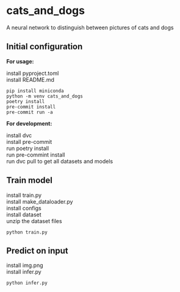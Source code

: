 # cats_and_dogs
A neural network to distinguish between pictures of cats and dogs

## Initial configuration
**For usage:**  

install pyproject.toml  
install README.md  
```
pip install miniconda
python -m venv cats_and_dogs
poetry install
pre-commit install
pre-commit run -a
```

**For development:**  

install dvc  
install pre-commit  
run poetry install  
run pre-commint install  
run dvc pull to get all datasets and models  

## Train model
install train.py  
install make_dataloader.py  
install configs  
install dataset  
unzip the dataset files  
```
python train.py
```

## Predict on input
install img.png  
install infer.py  
```
python infer.py
```
